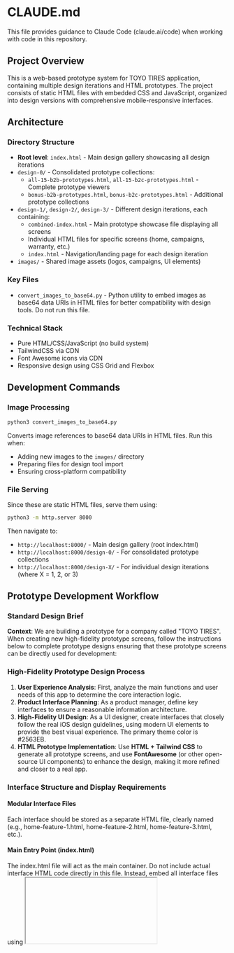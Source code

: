 # CLAUDE.md

This file provides guidance to Claude Code (claude.ai/code) when working with code in this repository.

## Project Overview

This is a web-based prototype system for TOYO TIRES application, containing multiple design iterations and HTML prototypes. The project consists of static HTML files with embedded CSS and JavaScript, organized into design versions with comprehensive mobile-responsive interfaces.

## Architecture

### Directory Structure
- **Root level**: `index.html` - Main design gallery showcasing all design iterations
- `design-0/` - Consolidated prototype collections:
  - `all-15-b2b-prototypes.html`, `all-15-b2c-prototypes.html` - Complete prototype viewers
  - `bonus-b2b-prototypes.html`, `bonus-b2c-prototypes.html` - Additional prototype collections
- `design-1/`, `design-2/`, `design-3/` - Different design iterations, each containing:
  - `combined-index.html` - Main prototype showcase file displaying all screens
  - Individual HTML files for specific screens (home, campaigns, warranty, etc.)
  - `index.html` - Navigation/landing page for each design iteration
- `images/` - Shared image assets (logos, campaigns, UI elements)

### Key Files
- `convert_images_to_base64.py` - Python utility to embed images as base64 data URIs in HTML files for better compatibility with design tools. Do not run this file.

### Technical Stack
- Pure HTML/CSS/JavaScript (no build system)
- TailwindCSS via CDN
- Font Awesome icons via CDN
- Responsive design using CSS Grid and Flexbox

## Development Commands

### Image Processing
```bash
python3 convert_images_to_base64.py
```
Converts image references to base64 data URIs in HTML files. Run this when:
- Adding new images to the `images/` directory
- Preparing files for design tool import
- Ensuring cross-platform compatibility


### File Serving
Since these are static HTML files, serve them using:
```bash
python3 -m http.server 8000
```
Then navigate to:
- `http://localhost:8000/` - Main design gallery (root index.html)
- `http://localhost:8000/design-0/` - For consolidated prototype collections
- `http://localhost:8000/design-X/` - For individual design iterations (where X = 1, 2, or 3)

## Prototype Development Workflow

### Standard Design Brief

**Context**: We are building a prototype for a company called "TOYO TIRES". When creating new high-fidelity prototype screens, follow the instructions below to complete prototype designs ensuring that these prototype screens can be directly used for development:

### High-Fidelity Prototype Design Process

1. **User Experience Analysis**: First, analyze the main functions and user needs of this app to determine the core interaction logic.
2. **Product Interface Planning**: As a product manager, define key interfaces to ensure a reasonable information architecture.
3. **High-Fidelity UI Design**: As a UI designer, create interfaces that closely follow the real iOS design guidelines, using modern UI elements to provide the best visual experience. The primary theme color is #2563EB.
4. **HTML Prototype Implementation**: Use **HTML + Tailwind CSS** to generate all prototype screens, and use **FontAwesome** (or other open-source UI components) to enhance the design, making it more refined and closer to a real app.

### Interface Structure and Display Requirements

#### Modular Interface Files
Each interface should be stored as a separate HTML file, clearly named (e.g., home-feature-1.html, home-feature-2.html, home-feature-3.html, etc.).

#### Main Entry Point (index.html)
The index.html file will act as the main container. Do not include actual interface HTML code directly in this file. Instead, embed all interface files using <iframe> elements.

All interfaces should be visible together on the page (stacked or laid out side-by-side) — do not use navigation links to toggle views.

The main container (index.html) must be minimal, with no padding, margin, or spacing applied to the <body>, <html>, or <iframe> elements. This ensures that each embedded interface is rendered in its true dimensions and styling without interference.

#### Visual Realism and Mobile Simulation

Each iframe content (individual HTML files) should simulate an iPhone 16 Pro:
- Match the exact dimensions and aspect ratio of the device
- Use rounded corners and wrap each screen in a flat device mockup frame
- Include a top iOS-style status bar (e.g., time, signal, battery indicators)
- Add a bottom app navigation tab bar styled similarly to native iOS tab bars
- If an interface is longer than one screen, do not use scrollviews — instead, increase the screen height to display all content fully in a single view

#### Asset Requirements
- The logo is `images/toyo-tires.png`
- Follow these requirements to generate complete HTML code, ensuring that it can be directly used for actual development

## Working with Prototypes

### Current Design Iterations
- **Design 0**: Consolidated prototype collections and overview files
- **Design 1**: Original TOYO TIRES CARE interface
- **Design 2**: Refined B2B/B2C variants 
- **Design 3**: Latest iteration with "boost" and "glass" UI variants, dark mode support

### Common Screens Across Designs
- Home/Dashboard
- Campaign management
- Warranty registration/claims
- Service centre finder
- Support/Help
- Order management (B2B)
- Sales forecasting (B2B)

## File Conventions

### HTML Structure

#### Prototype File Standards
- **Self-contained**: Each prototype file includes embedded CSS/JS
- **Mobile-first**: Responsive design prioritizing mobile experience
- **iOS Guidelines**: Follow Apple's Human Interface Guidelines
- **Navigation**: Consistent patterns across screens
- **Components**: Header/footer components embedded in each file

#### Development-Ready Output
- **Direct Implementation**: Prototypes should be ready for actual development
- **Clean Code**: Well-structured HTML with proper semantics
- **Accessibility**: Follow WCAG guidelines for accessibility
- **Performance**: Optimized for fast loading and smooth interactions

### Image Handling
- All images should be placed in the `images/` directory
- Reference images using relative paths: `../images/filename.ext`
- Do not run `convert_images_to_base64.py` to embed images for design tool compatibility, i'll do it manually
- Supported formats: PNG, JPG, JPEG, GIF, SVG, WebP

### Design System

#### Brand Colors
- **Primary Theme Color**: #2563EB (Blue)
- **Secondary**: #3B82F6 (Light Blue)
- **Gradient**: Blue gradient (#2563EB to #3B82F6)

#### Typography
- **System Fonts**: -apple-system, BlinkMacSystemFont, 'Segoe UI', Roboto
- **iOS Style**: Follow Apple's Human Interface Guidelines for text hierarchy

#### UI Components
- **Cards**: Consistent border-radius: 20px
- **Shadows**: `0 10px 30px rgba(0,0,0,0.1)`
- **Icons**: FontAwesome for enhanced design refinement

#### iPhone 16 Pro Specifications
- **Screen Dimensions**: 393px × 852px (standard viewport)
- **Device Frame**: Rounded corners with flat mockup design
- **Status Bar**: iOS-style with time, signal, battery indicators
- **Tab Bar**: Bottom navigation following iOS tab bar patterns
- **Safe Areas**: Consider iPhone notch and bottom safe areas

#### Asset References
- **Logo**: `images/toyo-tires.png` (primary brand logo)
- **Image Path**: Use relative paths `../images/filename.ext`

## Deployment

### GitHub Pages (Primary Deployment Method)
This project uses GitHub Pages for deployment:
- **Automatic deployment** from the main branch
- **URL**: `https://pewepw.github.io/toyo_design/`
- **Process**: Push to main branch → GitHub Pages auto-deploys

### Deployment Structure
The current file structure is optimized for GitHub Pages:
- Root `index.html` serves as the main entry point
- All design iterations are self-contained in their directories
- Images are centralized in the `images/` directory
- No build process required - deploy directly from repository

## Git Workflow

### Branch Strategy
- Main development on feature branches
- Combined index files are primary deliverables
- Individual screen files support detailed development

### File Management
- Each design iteration maintains its own `index.html` and `combined-index.html`
- Copy variations (e.g., `campaign copy.html`) are used for iterative development
- Use descriptive commit messages for design changes
